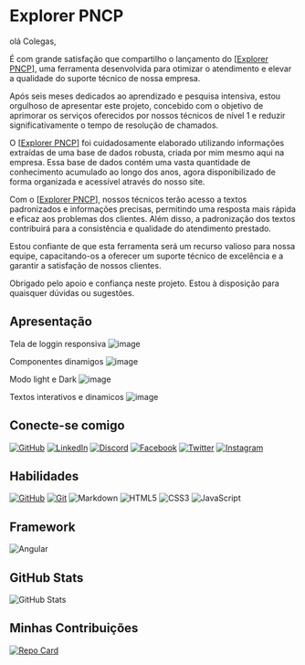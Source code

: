 # Explorer PNCP

olá Colegas,

É com grande satisfação que compartilho o lançamento do [[Explorer PNCP](https://danrleisnob.github.io/Explorer-PNCP/index.html)], uma ferramenta desenvolvida para otimizar o atendimento e elevar a qualidade do suporte técnico de nossa empresa.

Após seis meses dedicados ao aprendizado e pesquisa intensiva, estou orgulhoso de apresentar este projeto, concebido com o objetivo de aprimorar os serviços oferecidos por nossos técnicos de nível 1 e reduzir significativamente o tempo de resolução de chamados.

O [[Explorer PNCP](https://danrleisnob.github.io/Explorer-PNCP/index.html)] foi cuidadosamente elaborado utilizando informações extraídas de uma base de dados robusta, criada por mim mesmo aqui na empresa. Essa base de dados contém uma vasta quantidade de conhecimento acumulado ao longo dos anos, agora disponibilizado de forma organizada e acessível através do nosso site.

Com o [[Explorer PNCP](https://danrleisnob.github.io/Explorer-PNCP/index.html)], nossos técnicos terão acesso a textos padronizados e informações precisas, permitindo uma resposta mais rápida e eficaz aos problemas dos clientes. Além disso, a padronização dos textos contribuirá para a consistência e qualidade do atendimento prestado.

Estou confiante de que esta ferramenta será um recurso valioso para nossa equipe, capacitando-os a oferecer um suporte técnico de excelência e a garantir a satisfação de nossos clientes.

Obrigado pelo apoio e confiança neste projeto. Estou à disposição para quaisquer dúvidas ou sugestões.

## Apresentação

Tela de loggin responsiva
![image](https://github.com/danrleisnob/Explorer-PNCP/assets/132399000/19daf740-bf78-45a1-8db1-f2c1f693e5e8)

Componentes dinamigos
![image](https://github.com/danrleisnob/Explorer-PNCP/assets/132399000/6e933f2f-a50a-40c7-a81a-74a02cec945b)

Modo light e Dark
![image](https://github.com/danrleisnob/Explorer-PNCP/assets/132399000/4d021e40-4b2e-4b88-99a5-35f32329c800)

Textos interativos e dinamicos
![image](https://github.com/danrleisnob/Explorer-PNCP/assets/132399000/811922f7-cbb3-4474-ac45-4e3a97cfcf5d)

## Conecte-se comigo
[![GitHub](https://img.shields.io/badge/GitHub-000?style=for-the-badge&logo=github&logoColor=fff)](https://github.com/danrleisnob)
[![LinkedIn](https://img.shields.io/badge/LinkedIn-000?style=for-the-badge&logo=linkedin&logoColor=0E76A8)](https://br.linkedin.com/in/danrlei-souza)
[![Discord](https://img.shields.io/badge/Discord-000?style=for-the-badge&logo=discord)](https://www.discord.com/in/Danrlei#4361/)
[![Facebook](https://img.shields.io/badge/Facebook-000?style=for-the-badge&logo=facebook)](https://www.facebook.com/danrlei.souza.58/)
[![Twitter](https://img.shields.io/badge/Twitter-000?style=for-the-badge&logo=twitter)](https://twitter.com/danrlei45)
[![Instagram](https://img.shields.io/badge/Instagram-000?style=for-the-badge&logo=instagram)](https://www.instagram.com/souzadanrlei/)

## Habilidades
[![GitHub](https://img.shields.io/badge/GitHub-000?style=for-the-badge&logo=github&logoColor=FFF)](https://docs.github.com/)
[![Git](https://img.shields.io/badge/Git-000?style=for-the-badge&logo=git&logoColor=red)](https://git-scm.com/doc)
![Markdown](https://img.shields.io/badge/Markdown-000?style=for-the-badge&logo=markdown)
![HTML5](https://img.shields.io/badge/HTML5-000?style=for-the-badge&logo=html5)
![CSS3](https://img.shields.io/badge/CSS3-000?style=for-the-badge&logo=css3&logoColor=264CE4)
![JavaScript](https://img.shields.io/badge/JavaScript-000?style=for-the-badge&logo=javascript)

## Framework
![Angular](https://img.shields.io/badge/Angular-000?style=for-the-badge&logo=angular&logoColor=C3002F)


## GitHub Stats
![GitHub Stats](https://github-readme-stats.vercel.app/api?username=danrleisnob&theme=transparent&bg_color=000&border_color=fff&show_icons=true&icon_color=fff&title_color=fff&text_color=fff&hide_title=true&hide=stars)

## Minhas Contribuições
[![Repo Card](https://github-readme-stats.vercel.app/api/pin/?username=danrleisnob&repo=Explorer-PNCP&bg_color=000&border_color=fff&show_icons=true&icon_color=fff&title_color=fff&text_color=FFF)](https://github.com/octoeli/dio-lab-open-source)
